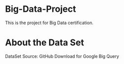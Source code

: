 # Big-Data-Project

This is the project for Big Data certification.

# About the Data Set

DataSet Source: GitHub
Download for Google Big Query
